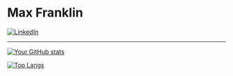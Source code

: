 # **Max Franklin**

[![LinkedIn](https://img.shields.io/badge/LinkedIn-0077B5?style=for-the-badge&logo=linkedin&logoColor=white)](https://www.linkedin.com/in/max--franklin)

---
[![Your GitHub stats](https://github-readme-stats.vercel.app/api?username=MaxFdev)](https://github.com/MaxFdev/github-readme-stats)

[![Top Langs](https://github-readme-stats.vercel.app/api/top-langs/?username=MaxFdev)](https://github.com/MaxFdev/github-readme-stats)

<!--
**MaxFdev/MaxFdev** is a ✨ _special_ ✨ repository because its `README.md` (this file) appears on your GitHub profile.

Here are some ideas to get you started:

- 🔭 I’m currently working on ...
- 🌱 I’m currently learning ...
- 👯 I’m looking to collaborate on ...
- 🤔 I’m looking for help with ...
- 💬 Ask me about ...
- 📫 How to reach me: ...
- 😄 Pronouns: ...
- ⚡ Fun fact: ...
-->
